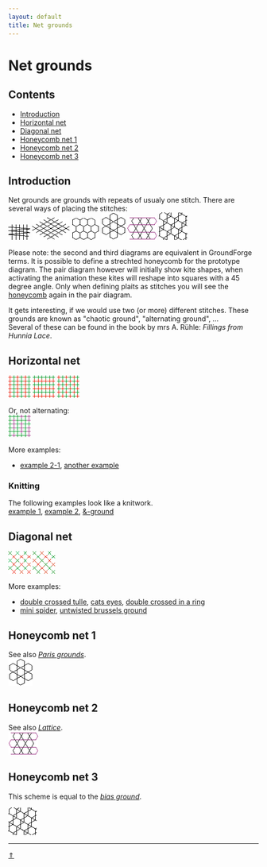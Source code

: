 ```yaml
---
layout: default
title: Net grounds
---
```


# Net grounds

## Contents
* [Introduction](#introduction)
* [Horizontal net](#horizontal-net)
* [Diagonal net](#diagonal-net)
* [Honeycomb net 1](#honeycomb-net-1)
* [Honeycomb net 2](#honeycomb-net-2)
* [Honeycomb net 3](#honeycomb-net-3)
  
## Introduction
Net grounds are grounds with repeats of usualy one stitch. There are several ways of placing the stitches:                 
![net1][p-net1] ![net2][p-net2] ![net2x][p-net2x] ![net3][p-net3] ![net4][p-net4] ![net5][p-net5]

Please note: the second and third diagrams are equivalent in GroundForge terms.
It is possible to define a strechted honeycomb for the prototype diagram.
The pair diagram however will initially show kite shapes, when activating the animation 
these kites will reshape into squares with a 45 degree angle.
Only when defining plaits as stitches you will see the [honeycomb] again in the pair diagram.

[honeycomb]: https://d-bl.github.io/GroundForge/tiles?patchWidth=12&patchHeight=16&tile=5-5-,r-r-,-5-5&tileStitch=ctctctctt&shiftColsSW=0&shiftRowsSW=3&shiftColsSE=4&shiftRowsSE=3

It gets interesting, if we would use two (or more) different stitches. These grounds are known as "chaotic ground", "alternating ground", ...    
Several of these can be found in the book by mrs A. Rühle: _Fillings from Hunnia Lace_.        

[p-net1]: ../images/net1.png "horizontal net"
[p-net2]: ../images/net2.png "diagonal net"
[p-net2x]: ../images/net2x.png "diagonal net"
[p-net3]: ../images/net3.png "honeycomb 1"
[p-net4]: ../images/net4.png "honeycomb 2"
[p-net5]: ../images/net5.png "honeycomb 3"

## Horizontal net
[![p-net1a]][t-net1a]  [![p-net1b]][t-net1b]  [![p-net1c]][t-net1c]    

Or, not alternating:      
[![p-net1d]][t-net1d]     

More examples:     
* [example 2-1][t-OO-12], [another example][t-OO-12a]

### Knitting
The following examples look like a knitwork.   
[example 1][t-brei1],  [example 2][t-brei2],  [&amp;-ground][t-amp]    


[p-net1a]: ../images/net1a.png "vertical alternating ground"
[p-net1b]: ../images/net1b.png "horizontal alternating ground"
[p-net1c]: ../images/net1c.png "alternating ground"
[p-net1d]: ../images/net1d.png "stripes"

[t-net1a]: https://d-bl.github.io/GroundForge/tiles?patchWidth=12&patchHeight=12&f1=ct&e1=ctct&d1=ct&c1=ctct&b1=ct&a1=ctct&f2=ct&e2=ctct&d2=ct&c2=ctct&b2=ct&a2=ctct&f3=ct&e3=ctct&d3=ct&c3=ctct&b3=ct&a3=ctct&f4=ct&e4=ctct&d4=ct&c4=ctct&b4=ct&a4=ctct&f5=ct&e5=ctct&d5=ct&c5=ctct&b5=ct&a5=ctct&f6=ct&e6=ctct&d6=ct&c6=ctct&b6=ct&a6=ctct&tile=888888,111111,888888,111111,888888,111111&tileStitch=ct&shiftColsSW=0&shiftRowsSW=6&shiftColsSE=6&shiftRowsSE=6
[t-net1b]: https://d-bl.github.io/GroundForge/tiles?patchWidth=12&patchHeight=12&f1=ctct&e1=ctct&d1=ctct&c1=ctct&b1=ctct&a1=ctct&f2=ct&e2=ct&d2=ct&c2=ct&b2=ct&a2=ct&f3=ctct&e3=ctct&d3=ctct&c3=ctct&b3=ctct&a3=ctct&f4=ct&e4=ct&d4=ct&c4=ct&b4=ct&a4=ct&f5=ctct&e5=ctct&d5=ctct&c5=ctct&b5=ctct&a5=ctct&f6=ct&e6=ct&d6=ct&c6=ct&b6=ct&a6=ct&tile=888888,111111,888888,111111,888888,111111&tileStitch=ctct&shiftColsSW=0&shiftRowsSW=6&shiftColsSE=6&shiftRowsSE=6
[t-net1c]: https://d-bl.github.io/GroundForge/tiles?patchWidth=12&patchHeight=12&f1=ct&e1=ctct&d1=ct&c1=ctct&b1=ct&a1=ctct&f2=ctct&e2=ct&d2=ctct&c2=ct&b2=ctct&a2=ct&f3=ct&e3=ctct&d3=ct&c3=ctct&b3=ct&a3=ctct&f4=ctct&e4=ct&d4=ctct&c4=ct&b4=ctct&a4=ct&f5=ct&e5=ctct&d5=ct&c5=ctct&b5=ctct&a5=ctct&f6=ctct&e6=ct&d6=ctct&c6=ct&b6=ctct&a6=ct&tile=888888,111111,888888,111111,888888,111111&tileStitch=ctct&shiftColsSW=0&shiftRowsSW=6&shiftColsSE=6&shiftRowsSE=6
[t-net1d]: https://d-bl.github.io/GroundForge/tiles?patchWidth=12&patchHeight=12&f1=ct&e1=ct&d1=ct&c1=ct&b1=ct&a1=ct&f2=ct&e2=ct&d2=ct&c2=ct&b2=ctcl&a2=ct&f3=ct&e3=ct&d3=ctcr&c3=ct&b3=ctcr&a3=ct&f4=ctcl&e4=ct&d4=ctcl&c4=ct&b4=ctct&a4=ct&f5=ctcr&e5=ct&d5=ctct&c5=ct&b5=ct&a5=ct&f6=ctct&e6=ct&d6=ct&c6=ct&b6=ct&a6=ct&tile=888888,111111,888888,111111,888888,111111&tileStitch=ct&shiftColsSW=0&shiftRowsSW=6&shiftColsSE=6&shiftRowsSE=6

[t-OO-12]: https://d-bl.github.io/GroundForge/tiles?patchWidth=12&patchHeight=12&a1=ctct&b1=ct&c1=ct&a2=ct&b2=ctct&c2=ct&a3=ct&b3=ct&c3=ctct&a4=ctct&b4=ct&c4=ct&a5=ct&b5=ctct&c5=ct&a6=ct&b6=ct&c6=ctct&tile=888,111,888,111,888,111&footsideStitch=ctctt&tileStitch=ct&headsideStitch=ctctt&shiftColsSW=0&shiftRowsSW=6&shiftColsSE=3&shiftRowsSE=6
[t-OO-12A]: https://d-bl.github.io/GroundForge/tiles?patchWidth=12&patchHeight=12&a1=ctct&b1=ct&c1=ct&a2=ctct&b2=ctct&c2=ctct&tile=888,111&footsideStitch=ctctt&tileStitch=ctct&headsideStitch=ctctt&shiftColsSW=0&shiftRowsSW=2&shiftColsSE=3&shiftRowsSE=2

[t-brei1]: https://d-bl.github.io/GroundForge/tiles?patchWidth=7&patchHeight=9&i1=ctct&b1=rcl&b2=lcr&a2=ctct&footside=x,4&tile=1,8&headside=7,x&footsideStitch=ctct&tileStitch=ctc&headsideStitch=ctct&shiftColsSW=1&shiftRowsSW=0&shiftColsSE=0&shiftRowsSE=2
[t-brei2]: https://d-bl.github.io/GroundForge/tiles?patchWidth=7&patchHeight=9&i1=ctct&b1=rccl&b2=lccr&a2=ctct&footside=x,4&tile=1,8&headside=7,x&footsideStitch=ctct&tileStitch=ctc&headsideStitch=ctct&shiftColsSW=1&shiftRowsSW=0&shiftColsSE=0&shiftRowsSE=2
[t-amp]: https://d-bl.github.io/GroundForge/tiles?patchWidth=8&patchHeight=8&a1=crctclcr&a2=clctcrcl&tile=1,8&tileStitch=ctc&shiftColsSW=0&shiftRowsSW=2&shiftColsSE=1&shiftRowsSE=2


## Diagonal net
[![p-net2a]][t-net2a]  [![p-net2c]][t-net2c]    

[p-net2a]: ../images/net2a.png "horizontally alternating"
[p-net2c]: ../images/net2c.png "chaotic ground"

More examples:   
* [double crossed tulle][PF-dct], [cats eyes][PF-cat], [double crossed in a ring][cc-ring]        
* [mini spider][mini-sp], [untwisted brussels ground][untw-1]           

[t-net2a]: https://d-bl.github.io/GroundForge/tiles?patchWidth=12&patchHeight=12&e1=ctct&c1=ctct&a1=ctct&f2=ct&d2=ct&b2=ct&e3=ctct&c3=ctct&a3=ctct&f4=ct&d4=ct&b4=ct&e5=ctct&c5=ctct&a5=ctct&f6=ct&d6=ct&b6=ct&tile=5-5-5-,-5-5-5,5-5-5-,-5-5-5,5-5-5-,-5-5-5&tileStitch=ct&shiftColsSW=0&shiftRowsSW=6&shiftColsSE=6&shiftRowsSE=6
[t-net2c]: https://d-bl.github.io/GroundForge/tiles?patchWidth=12&patchHeight=12&c1=ct&a1=ctct&d2=ct&b2=ctct&tile=5-5-,-5-5&tileStitch=ct&shiftColsSW=-2&shiftRowsSW=2&shiftColsSE=2&shiftRowsSE=2

[PF-dct]: https://d-bl.github.io/GroundForge/tiles?patchWidth=12&patchHeight=12&e1=cct&c1=cct&a1=cct&f2=cct&d2=cct&b2=cct&e3=cct&c3=cct&a3=cct&f4=cct&d4=cct&b4=cct&e5=cct&c5=cct&a5=cct&f6=cct&d6=cct&b6=cct&tile=5-5-5-,-5-5-5,5-5-5-,-5-5-5,5-5-5-,-5-5-5&footsideStitch=ctctt&tileStitch=cct&headsideStitch=ctctt&shiftColsSW=0&shiftRowsSW=6&shiftColsSE=6&shiftRowsSE=6
[PF-cat]: https://d-bl.github.io/GroundForge/tiles?patchWidth=12&patchHeight=12&e1=clcrct&c1=clcrct&a1=clcrct&f2=clcrct&d2=clcrct&b2=clcrct&e3=clcrct&c3=clcrct&a3=clcrct&f4=clcrct&d4=clcrct&b4=clcrct&e5=clcrct&c5=clcrct&a5=clcrct&f6=clcrct&d6=clcrct&b6=clcrct&tile=5-5-5-,-5-5-5,5-5-5-,-5-5-5,5-5-5-,-5-5-5&tileStitch=clcrct&shiftColsSW=0&shiftRowsSW=6&shiftColsSE=6&shiftRowsSE=6
[cc-ring]: https://d-bl.github.io/GroundForge/tiles?patchWidth=12&patchHeight=12&c1=ct&a1=ct&d2=ct&b2=cct&c3=ct&a3=ct&d4=cct&b4=ct&tile=5-5-,-5-5,5-5-,-5-5&footsideStitch=ctctt&tileStitch=ctct&headsideStitch=ctctt&shiftColsSW=0&shiftRowsSW=4&shiftColsSE=4&shiftRowsSE=4
[mini-sp]: https://d-bl.github.io/GroundForge/tiles?patchWidth=12&patchHeight=12&c1=ctcr&a1=ctcl&d2=ctct&b2=ctctc&c3=ctcl&a3=ctcr&d4=ctctc&b4=ctct&tile=5-5-,-5-5,5-5-,-5-5&footsideStitch=ctctt&tileStitch=ctct&headsideStitch=ctctt&shiftColsSW=0&shiftRowsSW=4&shiftColsSE=4&shiftRowsSE=4
[untw-1]: https://d-bl.github.io/GroundForge/tiles?patchWidth=12&patchHeight=12&c1=ctctctc&a1=ctctctc&d2=ctctctc&b2=ctctctc&c3=ctctctc&a3=ctctctc&d4=ctctctc&b4=ctctctc&tile=5-5-,-5-5,5-5-,-5-5&footsideStitch=ctctt&tileStitch=ctctctc&headsideStitch=ctctt&shiftColsSW=0&shiftRowsSW=4&shiftColsSE=4&shiftRowsSE=4

## Honeycomb net 1
See also [_Paris grounds_][page-paris].           
[![p1-net3]][t-net3b]

[p1-net3]: ../images/net3.png "paris ground with double crossing"
[page-paris]: ../docs/paris

[t-net3b]: https://d-bl.github.io/GroundForge/tiles?patchWidth=12&patchHeight=16&c1=ctc&a1=ctc&d2=tcct&tile=B-C-,---5&tileStitch=ctc&shiftColsSW=-2&shiftRowsSW=2&shiftColsSE=2&shiftRowsSE=2

## Honeycomb net 2
See also [_Lattice_][page-lotus].            
[![p1-net4]][t-net4]

[p1-net4]: ../images/net4.png "knots"
[page-lotus]: ../docs/lotus

[t-net4]: https://d-bl.github.io/GroundForge/tiles?patchWidth=16&patchHeight=14&b1=ctc&c2=crr&a2=crr&d3=ctc&c4=cll&a4=cll&tile=-5--,6v9v,---5,2z0z&tileStitch=ctc&shiftColsSW=0&shiftRowsSW=4&shiftColsSE=4&shiftRowsSE=4

## Honeycomb net 3
This scheme is equal to the [_bias ground_][page-bias].

[![p1-net5]][t-0204] 

[p1-net5]: ../images/net5.png "ground 0204"
[page-bias]: ../docs/bias
[t-0204]: https://d-bl.github.io/GroundForge/tiles?patchWidth=15&patchHeight=15&d1=lct&c1=ctctc&a1=ctctct&tile=6-48&tileStitch=ctct&shiftColsSW=-3&shiftRowsSW=1&shiftColsSE=1&shiftRowsSE=1

***
[&uArr;]()




